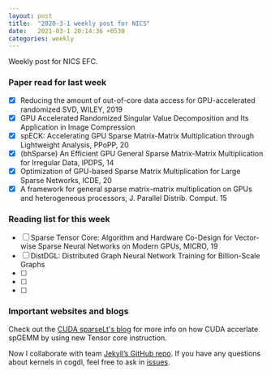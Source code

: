 ```yaml
---
layout: post
title:  "2020-3-1 weekly post for NICS"
date:   2021-03-1 20:14:36 +0530
categories: weekly
---
```

Weekly post for NICS EFC.
### Paper read for last week
- [x] Reducing the amount of out-of-core data access for GPU-accelerated randomized SVD, WILEY, 2019  
- [x] GPU Accelerated Randomized Singular Value Decomposition and Its Application in Image Compression
- [x] spECK: Accelerating GPU Sparse Matrix-Matrix Multiplication through Lightweight Analysis, PPoPP, 20 
- [x] (bhSparse) An Efficient GPU General Sparse Matrix-Matrix Multiplication for Irregular Data, IPDPS, 14 
- [x] Optimization of GPU-based Sparse Matrix Multiplication for Large Sparse Networks, ICDE, 20
- [x] A framework for general sparse matrix–matrix multiplication on GPUs and heterogeneous processors, J. Parallel Distrib. Comput. 15

### Reading list for this week

- [ ] Sparse Tensor Core: Algorithm and Hardware Co-Design for
Vector-wise Sparse Neural Networks on Modern GPUs, MICRO, 19
- [ ] DistDGL: Distributed Graph Neural Network Training for Billion-Scale Graphs
- [ ] 
- [ ] 
- [ ] 

### Important websites and blogs
Check out the [CUDA sparseLt's blog][sparseLt-blog] for more info on how CUDA accerlate spGEMM by using new Tensor core instruction.

Now I collaborate with team [Jekyll’s GitHub repo][cogdl]. If you have any questions about kernels in cogdl, feel free to ask in [issues][cogdl-comment].

[sparseLt-blog]: https://developer.nvidia.com/blog/exploiting-ampere-structured-sparsity-with-cusparselt/
[cogdl]:   https://github.com/THUDM/cogdl
[cogdl-comment]: https://github.com/THUDM/cogdl/issues